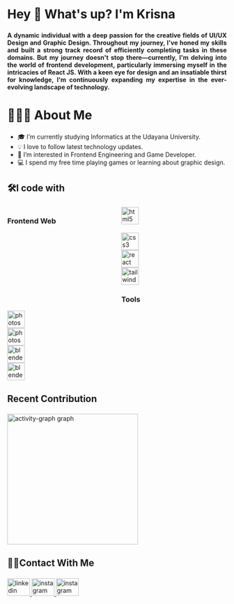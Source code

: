 <h1 align="left">Hey 👋 What's up? I'm Krisna</h1>

###

<h4 align="justify">
  A dynamic individual with a deep passion for the creative fields of UI/UX Design and Graphic Design. Throughout my journey, I've honed my skills and built a strong track record of efficiently completing tasks in these domains. But my journey doesn't stop there—currently, I'm delving into the world of frontend development, particularly immersing myself in the intricacies of React JS. With a keen eye for design and an insatiable thirst for knowledge, I'm continuously expanding my expertise in the ever-evolving landscape of technology.
</h4>

###

<h1>👨🏻‍💻 About Me</h1>

### 

- 🎓 I’m currently studying Informatics at the Udayana University.
- 💡 I love to follow latest technology updates.
- 👀 I’m interested in Frontend Engineering and Game Developer.
- 💻 I spend my free time playing games or learning about graphic design.

### 

<h2 align="left">🛠I code with</h2>

###

<div style="display: grid; grid-template-columns: repeat(2, 1fr); grid-column-gap: 20px;">
  <h3>Frontend Web</h3>
  <img src="https://cdn.jsdelivr.net/gh/devicons/devicon/icons/html5/html5-original.svg" height="40" alt="html5 logo"  />
  <img width="12" />
  <img src="https://cdn.jsdelivr.net/gh/devicons/devicon/icons/css3/css3-original.svg" height="40" alt="css3 logo"  />
  <img width="12" />
  <img src="https://cdn.jsdelivr.net/gh/devicons/devicon/icons/react/react-original.svg" height="40" alt="react logo"  />
  <img width="12" />
  <img src="https://cdn.jsdelivr.net/gh/devicons/devicon/icons/tailwindcss/tailwindcss-original-wordmark.svg" height="40" alt="tailwindcss logo"  />
  <img width="12" />
  <h3>Tools</h3>
  <img src="https://cdn.jsdelivr.net/gh/devicons/devicon/icons/figma/figma-original.svg" height="40" alt="photoshop logo"  />
  <img width="12" />
  <img src="https://cdn.jsdelivr.net/gh/devicons/devicon/icons/photoshop/photoshop-original.svg" height="40" alt="photoshop logo"  />
  <img width="12" />
  <img src="https://cdn.jsdelivr.net/gh/devicons/devicon/icons/blender/blender-original.svg" height="40" alt="blender logo"  />
  <img width="12" />
  <img src="https://cdn.jsdelivr.net/gh/devicons/devicon/icons/postman/postman-original.svg" height="40" alt="blender logo"  />
  <img width="12" />
</div>

###

<h2 align="left">Recent Contribution</h2>

###

<div align="left">
  <img src="https://github-readme-activity-graph.vercel.app/graph?username=krisnawandhana&radius=16&theme=github-dark&area=true&order=5&hide_border=true&hide_title=true" height="300" alt="activity-graph graph"  />
</div>

###

<h2 align="left">🤝🏻Contact With Me</h2>

###

<div align="left">
  <a href="https://www.linkedin.com/in/krisna-wandhana" target="_blank">
    <img src="https://raw.githubusercontent.com/maurodesouza/profile-readme-generator/master/src/assets/icons/social/linkedin/default.svg" width="52" height="40" alt="linkedin logo"  />
  </a>
  <a href="https://www.instagram.com/krisna.wandhana/" target="_blank">
    <img src="https://raw.githubusercontent.com/maurodesouza/profile-readme-generator/master/src/assets/icons/social/instagram/default.svg" width="52" height="40" alt="instagram logo"  />
  </a>
  <a href="mailto:krisnawa9d23@gmail.com" target="_blank">
    <img src="https://raw.githubusercontent.com/maurodesouza/profile-readme-generator/master/src/assets/icons/social/gmail/default.svg" width="52" height="40" alt="instagram logo"  />
  </a>
</div>

###

